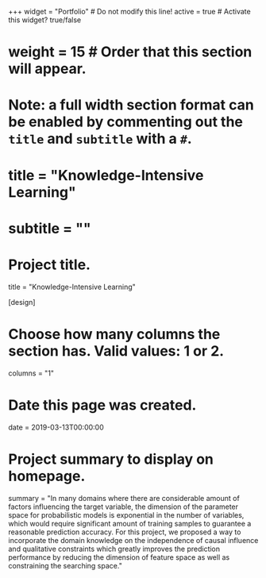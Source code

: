 +++
widget = "Portfolio"  # Do not modify this line!
active = true  # Activate this widget? true/false
# weight = 15  # Order that this section will appear.

# Note: a full width section format can be enabled by commenting out the `title` and `subtitle` with a `#`.
# title = "Knowledge-Intensive Learning"
# subtitle = ""
  
# Project title.
title = "Knowledge-Intensive Learning"

[design]
  # Choose how many columns the section has. Valid values: 1 or 2.
  columns = "1"
  
# Date this page was created.
date = 2019-03-13T00:00:00

# Project summary to display on homepage.
summary = "In many domains where there are considerable amount of factors influencing the target variable, the dimension of the parameter space for probabilistic models is exponential in the number of variables, which would require significant amount of training samples to guarantee a reasonable prediction accuracy. For this project, we proposed a way to incorporate the domain knowledge on the independence of causal influence and qualitative constraints which greatly improves the prediction performance by reducing the dimension of feature space as well as constraining the searching space."
